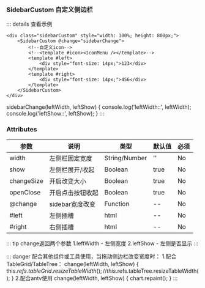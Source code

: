 ### SidebarCustom 自定义侧边栏

<template>
    <div class="sidebarCustom" style="width: 100%; height: 800px;">
        <SidebarCustom @change="sidebarChange">
            <template #left>
                <div style="font-size: 14px;">123</div>
            </template>
            <template #right>
                <div style="font-size: 14px;">456</div>
            </template>
        </SidebarCustom>
    </div>
</template>

<script>
export default {
    name: 'SidebarCustomView',
    methods: {
        sidebarChange(leftWidth, leftShow) {
            console.log('leftWidth::', leftWidth);
            console.log('leftShow::', leftShow);
        }
    }
};
</script>

::: details 查看示例
```vue
<div class="sidebarCustom" style="width: 100%; height: 800px;">
    <SidebarCustom @change="sidebarChange">
        <!--自定义icon-->
        <!--<template #icon><IconMenu /></template>-->
        <template #left>
            <div style="font-size: 14px;">123</div>
        </template>
        <template #right>
            <div style="font-size: 14px;">456</div>
        </template>
    </SidebarCustom>
</div>
```
sidebarChange(leftWidth, leftShow) {
    console.log('leftWidth::', leftWidth);
    console.log('leftShow::', leftShow);
}
:::

### Attributes

| 参数       |    说明     | 类型    | 默认值  | 必须    |
| -------   |   ----      | ------ | ------- | ------ |
| width  | 左侧栏固定宽度 | String/Number |  '' | No     |
| show  | 左侧栏展开/收起 | Boolean |    true | No     |
| changeSize  | 开启改变大小 | Boolean |    true | No     |
| openClose  | 开启点击按钮收起 | Boolean |    true | No     |
| @change  | sidebar宽度改变 | Function | -- | No     |
| #left  | 左侧插槽 | html |    -- | No     |
| #right  | 右侧插槽 | html |    -- | No     |

::: tip change返回两个参数
     1.leftWidth - 左侧宽度
     2.leftShow - 左侧是否显示
:::

::: danger 配合其他组件或工具使用，当拖动侧边栏改变宽度时：
     1.配合TableGrid/TableTree：
        change(leftWidth, leftShow) {
            this.$refs.tableGrid.resizeTableWidth();
            // this.$refs.tableTree.resizeTableWidth();
        }
     2.配合antv使用
        change(leftWidth, leftShow) {
            chart.repaint();
        }
:::
